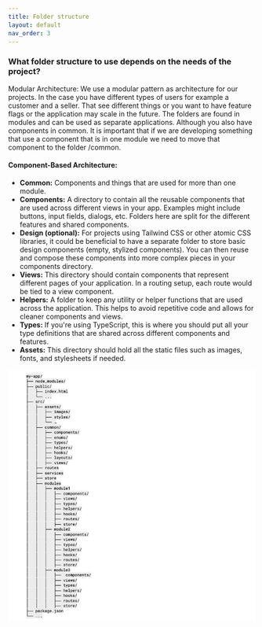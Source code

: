 ```yaml
---
title: Folder structure
layout: default
nav_order: 3
---
```


### What folder structure to use depends on the needs of the project?

Modular Architecture:
We use a modular pattern as architecture for our projects. In the case you have different types of users for example a customer and a seller. That see different things or you want to have feature flags or the application may scale in the future. The folders are found in modules and can be used as separate applications. Although you also have components in common. It is important that if we are developing something that use a component that is in one module we need to move that component to the folder /common.

#### Component-Based Architecture:

- **Common:** Components and things that are used for more than one module.
- **Components:** A directory to contain all the reusable components that are used across different views in your app. Examples might include buttons, input fields, dialogs, etc. Folders here are split for the different features and shared components.
- **Design (optional):** For projects using Tailwind CSS or other atomic CSS libraries, it could be beneficial to have a separate folder to store basic design components (empty, stylized components). You can then reuse and compose these components into more complex pieces in your ﻿components directory.
- **Views:** This directory should contain components that represent different pages of your application. In a routing setup, each route would be tied to a view component.
- **Helpers:** A folder to keep any utility or helper functions that are used across the application. This helps to avoid repetitive code and allows for cleaner components and views.
- **Types:** If you're using TypeScript, this is where you should put all your type definitions that are shared across different components and features.
- **Assets:** This directory should hold all the static files such as images, fonts, and stylesheets if needed.

![app-layers](../assets/img/structure-1.png)
